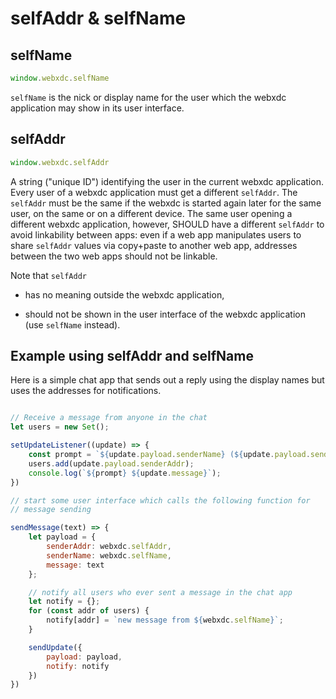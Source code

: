 # selfAddr & selfName

## selfName

```js
window.webxdc.selfName
```

`selfName` is the nick or display name for the user
which the webxdc application may show in its user interface.


## selfAddr

```js
window.webxdc.selfAddr
```

A string ("unique ID") identifying the user in the current webxdc application.
Every user of a webxdc application must get a different `selfAddr`. 
The `selfAddr` must be the same if the webxdc is started again later for the same user,
on the same or on a different device. 
The same user opening a different webxdc application, however, 
SHOULD have a different `selfAddr` to avoid linkability between apps: 
even if a web app manipulates users to share `selfAddr` values via copy+paste 
to another web app, addresses between the two web apps should not be linkable. 

Note that `selfAddr` 

- has no meaning outside the webxdc application,

- should not be shown in the user interface of the webxdc application
  (use `selfName` instead). 



## Example using selfAddr and selfName

Here is a simple chat app that sends out a reply using the display names
but uses the addresses for notifications.

```js

// Receive a message from anyone in the chat
let users = new Set();

setUpdateListener((update) => {
    const prompt = `${update.payload.senderName} (${update.payload.senderAddr}):`;
    users.add(update.payload.senderAddr);
    console.log(`${prompt} ${update.message}`);
})

// start some user interface which calls the following function for
// message sending

sendMessage(text) => {
    let payload = {
        senderAddr: webxdc.selfAddr,
        senderName: webxdc.selfName,
        message: text
    };

    // notify all users who ever sent a message in the chat app
    let notify = {};
    for (const addr of users) {
        notify[addr] = `new message from ${webxdc.selfName}`;
    }

    sendUpdate({
        payload: payload,
        notify: notify
    })
})
```


[`sendUpdate()`]: ./sendUpdate.html
